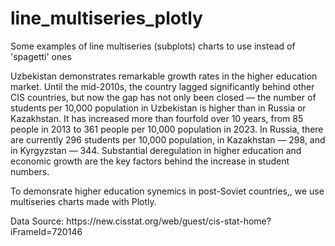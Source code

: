 # line_multiseries_plotly
Some examples of line multiseries (subplots) charts to use instead of 'spagetti' ones

<p>Uzbekistan demonstrates remarkable growth rates in the higher education market. Until the mid-2010s, the country lagged significantly behind other CIS countries, but now the gap has not only been closed — the number of students per 10,000 population in Uzbekistan is higher than in Russia or Kazakhstan. It has increased more than fourfold over 10 years, from 85 people in 2013 to 361 people per 10,000 population in 2023. In Russia, there are currently 296 students per 10,000 population, in Kazakhstan — 298, and in Kyrgyzstan — 344. Substantial deregulation in higher education and economic growth are the key factors behind the increase in student numbers.

<p> To demonsrate higher education synemics in post-Soviet countries,, we use multiseries charts made with Plotly.

<p>Data Source: https://new.cisstat.org/web/guest/cis-stat-home?iFrameId=720146
